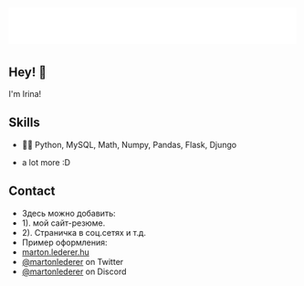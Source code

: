 <h1 align="center">
  <img src="https://raw.githubusercontent.com/YugayIrina/YugayIrina/master/name.svg" alt="Yugay Irina" />
</h1>

## Hey! 👋
I'm Irina!

## Skills
- 👨‍💻 Python, MySQL, Math, Numpy, Pandas, Flask, Djungo
+ a lot more :D

## Contact
- Здесь можно добавить:
- 1). мой сайт-резюме.
- 2). Страничка в соц.сетях и т.д.
- Пример оформления:
- [marton.lederer.hu](https://marton.lederer.hu)
- [@martonlederer](https://twitter.com/martonlederer) on Twitter
- [@martonlederer](./) on Discord
